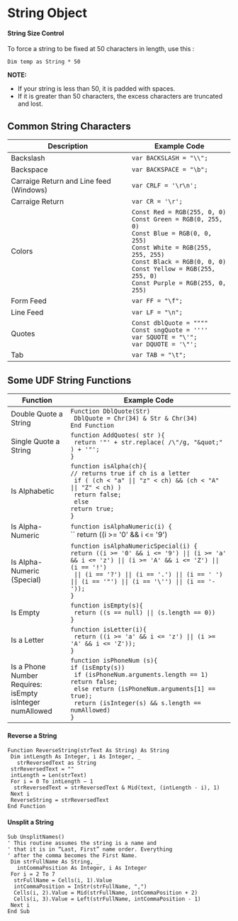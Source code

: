 # String Object

#### String Size Control
To force a string to be fixed at 50 characters in length, use this :
```vbscript
Dim temp as String * 50
```
**NOTE:** 
- If your string is less than 50, it is padded with spaces. 
- If it is greater than 50 characters, the excess characters are truncated and lost.

## Common String Characters

| Description | Example Code |  
| ---- | ---- |  
| Backslash | `var BACKSLASH = "\\";` |  
| Backspace | `var BACKSPACE = "\b";` |  
| Carraige Return and Line feed  (Windows) | `var CRLF = '\r\n';` |    
| Carraige Return  | `var CR = '\r';` |    
| Colors | `Const Red = RGB(255, 0, 0)` <br> `Const Green = RGB(0, 255, 0)` <br> `Const Blue = RGB(0, 0, 255)` <br> `Const White = RGB(255, 255, 255)` <br> `Const Black = RGB(0, 0, 0)` <br> `Const Yellow = RGB(255, 255, 0)` <br> `Const Purple = RGB(255, 0, 255)` |  
| Form Feed | `var FF = "\f";` |  
| Line Feed | `var LF = "\n";` |  
| Quotes | `Const dblQuote = """"` <br> `Const sngQuote = ''''` <br> `var SQUOTE = "\'";` <br> `var DQUOTE = '\"';` |  
| Tab | `var TAB = "\t";` |  


## Some UDF String Functions
| Function | Example Code | 
| ---- | ---- | 
| Double Quote a String | ``Function DblQuote(Str)`` <br> `` DblQuote = Chr(34) & Str & Chr(34)`` <br> ``End Function `` | 
| Single Quote a String | ``function AddQuotes( str ){`` <br> `` return '"' + str.replace( /\"/g, "&quot;" ) + '"';`` <br> ``}`` | 
| Is Alphabetic | ``function isAlpha(ch){`` <br> ``// returns true if ch is a letter`` <br> `` if ( (ch < "a" \|\| "z" < ch) && (ch < "A" \|\| "Z" < ch) )`` <br> `` return false;`` <br> `` else`` <br> ``return true;`` <br> ``}`` | 
| Is Alpha-Numeric | ``function isAlphaNumeric(i) {`` <br> `` return ((i >= '0' && i <= '9') || (i >= 'a' && i <= 'z') || (i >= 'A' && i <= 'Z'));`` <br> ``}`` | 
| Is Alpha-Numeric (Special) | ``function isAlphaNumericSpecial(i) { `` <br> `` return ((i >= '0' && i <= '9') \|\| (i >= 'a' && i <= 'z') \|\| (i >= 'A' && i <= 'Z') \|\| (i == '!') `` <br> `` \|\| (i == '?') \|\| (i == '.') \|\| (i == ' ') \|\| (i == '"') \|\| (i == '\'') \|\| (i == '-'));`` <br> ``}`` | 
| Is Empty | ``function isEmpty(s){`` <br> `` return ((s == null) \|\| (s.length == 0))`` <br> ``}`` | 
| Is a Letter | ``function isLetter(i){ `` <br> `` return ((i >= 'a' && i <= 'z') \|\| (i >= 'A' && i <= 'Z'));`` <br> ``}`` | 
| Is a Phone Number <br> Requires: <br> isEmpty <br> isInteger <br> numAllowed | ``function isPhoneNum (s){`` <br> `` if (isEmpty(s)) `` <br> `` if (isPhoneNum.arguments.length == 1) return false;`` <br> `` else return (isPhoneNum.arguments[1] == true);`` <br> `` return (isInteger(s) && s.length == numAllowed)`` <br> ``}`` |


#### Reverse a String
```vbscript
Function ReverseString(strText As String) As String
 Dim intLength As Integer, i As Integer, _
   strReversedText as String
 strReversedText = ""
 intLength = Len(strText)
 For i = 0 To intLength – 1
  strReversedText = strReversedText & Mid(text, (intLength - i), 1)
 Next i
 ReverseString = strReversedText
End Function
```

#### Unsplit a String
```vbscript
Sub UnsplitNames()
' This routine assumes the string is a name and 
' that it is in “Last, First” name order. Everything 
' after the comma becomes the First Name.
 Dim strFullName As String, _
   intCommaPosition As Integer, i As Integer
 For i = 2 To 7
  strFullName = Cells(i, 1).Value
  intCommaPosition = InStr(strFullName, ",") 
  Cells(i, 2).Value = Mid(strFullName, intCommaPosition + 2)
  Cells(i, 3).Value = Left(strFullName, intCommaPosition - 1)
 Next i
End Sub
```

